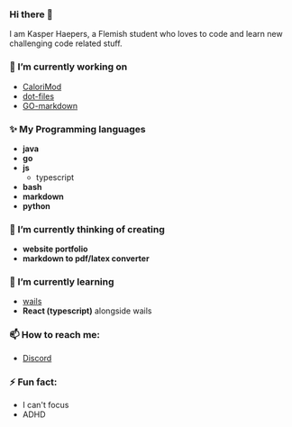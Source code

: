 ### Hi there 👋

I am Kasper Haepers, a Flemish student who loves to code and learn new challenging code related stuff.

### 🔭 I’m currently working on
- [CaloriMod](https://calorimod.com)
- [dot-files](https://github.com/Hyppothalamus/dot-files)
- [GO-markdown](https://github.com/hyppothalamus/go-markdown)

### ✨ My Programming languages
- **java**
- **go**
- **js**
    - typescript
- **bash**
- **markdown**
- **python**

### 🤔 I’m currently thinking of creating
- **website portfolio**
- **markdown to pdf/latex converter**

### 🌱 I’m currently learning
- [wails](https://wails.io/)
- **React (typescript)** alongside wails

### 📫 How to reach me:
- [Discord](https://dsc.bio/hyppo)

### ⚡ Fun fact:
- I can't focus
- ADHD
<!--
**Hyppothalamus/Hyppothalamus** is a ✨ _special_ ✨ repository because its `README.md` (this file) appears on your GitHub profile.

Here are some ideas to get you started:

- 🔭 I’m currently working on ...
- 🌱 I’m currently learning ...
- 👯 I’m looking to collaborate on ...
- 🤔 I’m looking for help with ...
- 💬 Ask me about ...
- 📫 How to reach me: ...
- 😄 Pronouns: ...
- ⚡ Fun fact: ...
-->
